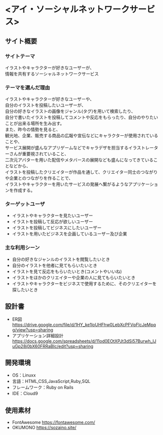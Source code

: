 # <アイ・ソーシャルネットワークサービス>

## サイト概要
### サイトテーマ
イラストやキャラクターが好きなユーザーが、<br>
情報を共有するソーシャルネットワークサービス

### テーマを選んだ理由
イラストやキャラクターが好きなユーザーや、<br>
自分のイラストを投稿したいユーザーが、<br>
自分の好きなイラストの画像をジャンル(タグ)を用いて検索したり、<br>
自分で書いたイラストを投稿してコメントや反応をもらったり、自分のやりたいことが出来る場所を生み出す。<br>
また、昨今の情勢を見ると、<br>
観光地、企業、販売する商品の広報や宣伝などにキャラクターが使用されていることや、<br>
サービス展開が盛んなアプリゲームなどでキャラデザを担当するイラストレーターさんが重要視されていること、<br>
二次元アバターを用いた配信やメタバースの展開なども盛んになってきていることなどから、<br>
イラストを投稿したクリエイターが作品を通して、クリエイター同士のつながりや企業とのつながりを作ることで、<br>
イラストやキャラクターを用いたサービスの発展へ繋がるようなアプリケーションを作成する。<br>

### ターゲットユーザ
- イラストやキャラクターを見たいユーザー
- イラストを投稿して反応が欲しいユーザー
- イラストを投稿してビジネスにしたいユーザー
- イラストを用いたビジネスを企画しているユーザー及び企業

### 主な利用シーン
- 自分の好きなジャンルのイラストを閲覧したいとき
- 自分のイラストを他者に見てもらいたいとき
- イラストを見て反応をもらいたいとき(コメントやいいね)
- イラストをほかのクリエイターや企業の人に見てもらいたいとき
- イラストやキャラクターをビジネスで使用するために、そのクリエイターを探したいとき

## 設計書
- ER図<br>
https://drive.google.com/file/d/1HY_ke1loUHFhw0LebXcPFVpFlcJeMpqg/view?usp=sharing
- アプリケーション詳細設計<br>
https://docs.google.com/spreadsheets/d/11od0EOtXPJt3dSi57Burwh_IJuGp28j0bX60FRRaBIc/edit?usp=sharing

## 開発環境
- OS：Linuxx
- 言語：HTML,CSS,JavaScript,Ruby,SQL
- フレームワーク：Ruby on Rails
- IDE：Cloud9

## 使用素材
- FontAwesome
  https://fontawesome.com/
- OKUMONO
  https://sozaino.site/
